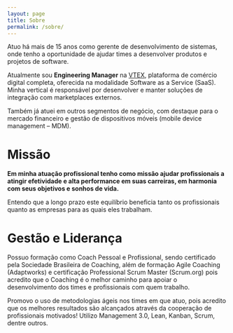 ```yaml
---
layout: page
title: Sobre
permalink: /sobre/
---
```


Atuo há mais de 15 anos como gerente de desenvolvimento de sistemas, onde tenho a oportunidade de ajudar times a desenvolver produtos e projetos de software.

Atualmente sou **Engineering Manager** na [VTEX](https://vtex.com/), plataforma de comércio digital completa, oferecida na modalidade Software as a Service (SaaS). Minha vertical é responsável por desenvolver e manter soluções de integração com marketplaces externos.

Também já atuei em outros segmentos de negócio, com destaque para o mercado financeiro e gestão de dispositivos móveis (mobile device management – MDM).

# Missão

**Em minha atuação profissional tenho como missão ajudar profissionais a atingir efetividade e alta performance em suas carreiras, em harmonia com seus objetivos e sonhos de vida.**

Entendo que a longo prazo este equilíbrio beneficia tanto os profissionais quanto as empresas para as quais eles trabalham.

# Gestão e Liderança

Possuo formação como Coach Pessoal e Profissional, sendo certificado pela Sociedade Brasileira de Coaching, além de formação Agile Coaching (Adaptworks) e certificação Professional Scrum Master (Scrum.org) pois acredito que o Coaching é o melhor caminho para apoiar o desenvolvimento dos times e profissionais com quem trabalho.

Promovo o uso de metodologias ágeis nos times em que atuo, pois acredito que os melhores resultados são alcançados através da cooperação de profissionais motivados! Utilizo Management 3.0, Lean, Kanban, Scrum, dentre outros.